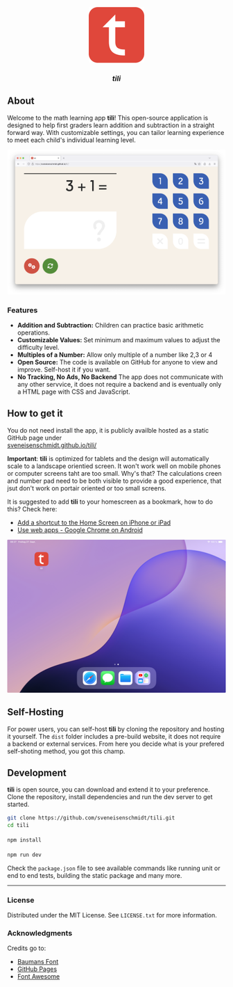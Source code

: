 <div align="center">
    <img src="docs/logo.png" alt="Logo" width="128" height="128">
    <h3><i>tili</i></h3>
</div>

## About

Welcome to the math learning app **tili**! This open-source application is designed to help first graders learn addition and subtraction in a straight forward way. With customizable settings, you can tailor learning experience to meet each child's individual learning level.

<div align="center">
    <img src="docs/screenshot.png" alt="Logo" width="512">
</div>

### Features

- **Addition and Subtraction:** Children can practice basic arithmetic operations.
- **Customizable Values:** Set minimum and maximum values to adjust the difficulty level.
- **Multiples of a Number:** Allow only multiple of a number like 2,3 or 4
- **Open Source:** The code is available on GitHub for anyone to view and improve. Self-host it if you want.
- **No Tracking, No Ads, No Backend** The app does not communicate with any other servvice, it does not require a backend and is eventually only a HTML page with CSS and JavaScript.

## How to get it

You do not need install the app, it is publicly availble hosted as a static GitHub page under<br/> <a href="https://sveneisenschmidt.github.io/tili/">sveneisenschmidt.github.io/tili/</a>

**Important**: **tili** is optimized for tablets and the design will automatically scale to a landscape orientied screen. It won't work well on mobile phones or computer screens taht are too small. Why's that? The calculations creen and number pad need to be both visible to provide a good experience, that jsut don't work on portair oriented or too small screens.

It is suggested to add **tili** to your homescreen as a bookmark, how to do this? Check here:

- <a href="https://support.apple.com/en-US/guide/shortcuts/apd735880972/ios">Add a shortcut to the Home Screen on iPhone or iPad</a>
- <a href="https://support.google.com/chrome/answer/9658361?hl=en&co=GENIE.Platform%3DAndroid">Use web apps - Google Chrome on Android</a>

<div align="center">
    <img src="docs/homescreen.jpeg" alt="Logo" width="512">
</div>

## Self-Hosting

For power users, you can self-host **tili** by cloning the repository and hosting it yourself. The `dist` folder includes a pre-build website, it does not require a backend or external services. From here you decide what is your prefered self-shoting method, you got this champ.

## Development

**tili** is open source, you can download and extend it to your preference. Clone the repository, install dependencies and run the dev server to get started.

```sh
git clone https://github.com/sveneisenschmidt/tili.git
cd tili

npm install

npm run dev
```

Check the `package.json` file to see available commands like running unit or end to end tests, building the static package and many more.

<hr/>

### License

Distributed under the MIT License. See `LICENSE.txt` for more information.

### Acknowledgments

Credits go to:

- [Baumans Font](https://fonts.google.com/specimen/Baumans)
- [GitHub Pages](https://pages.github.com)
- [Font Awesome](https://fontawesome.com)
